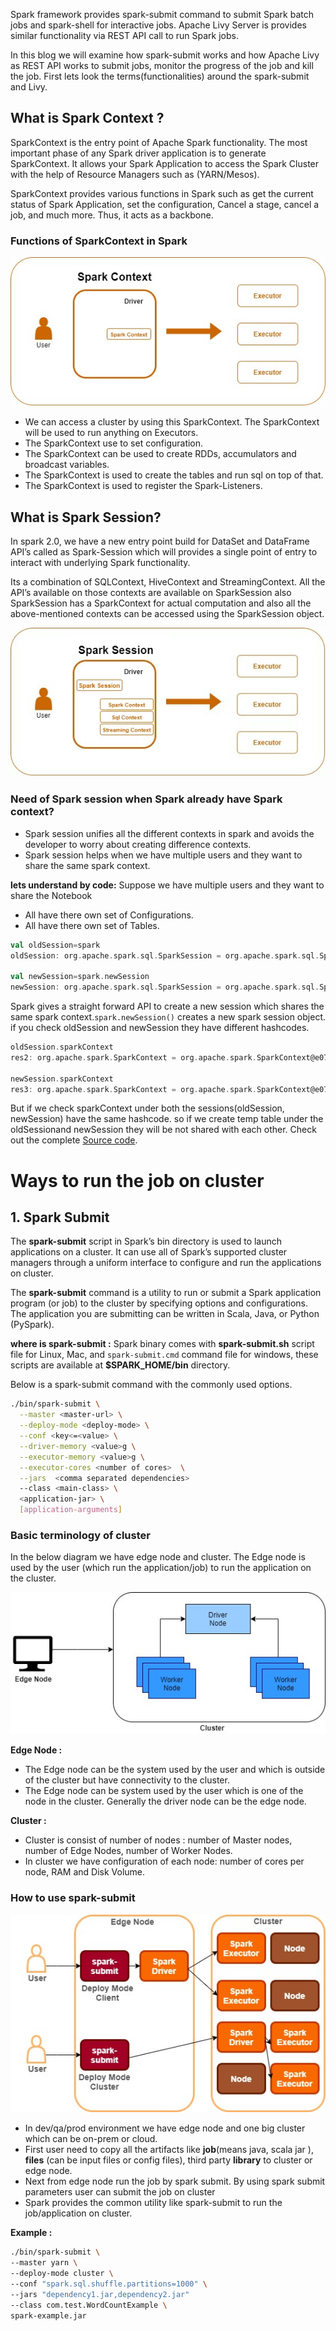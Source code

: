 Spark framework provides spark-submit command to submit Spark batch jobs and spark-shell for interactive jobs.  Apache Livy Server is provides similar functionality via REST API call to run Spark jobs.

In this blog we will examine how spark-submit works and how Apache Livy as REST API works to submit jobs, monitor the progress of the job and kill the job. First lets look the terms(functionalities) around the spark-submit and Livy.

## What is Spark Context ?
SparkContext is the entry point of Apache Spark functionality. The most important phase of any Spark driver application is to generate SparkContext. It allows your Spark Application to access the Spark Cluster with the help of Resource Managers such as (YARN/Mesos).

SparkContext provides various functions in Spark such as get the current status of Spark Application, set the configuration, Cancel a stage, cancel a job, and much more. Thus, it acts as a backbone.

### Functions of SparkContext in Spark

![Spark](https://github.com/gurditsingh/blog/blob/gh-pages/_screenshots/sep5_sparkcontext.jpg?raw=true)

 - We can access a cluster by using this SparkContext. The SparkContext will be used to run anything on Executors.
 - The SparkContext use to set configuration.
 - The SparkContext can be used to create RDDs, accumulators and broadcast variables.
 - The SparkContext is used to create the tables and run sql on top of that.
 - The SparkContext is used to register the Spark-Listeners.

## What is Spark Session?
In spark 2.0, we have a new entry point build for DataSet and DataFrame API’s called as Spark-Session which will provides a single point of entry to interact with underlying Spark functionality.

Its a combination of SQLContext, HiveContext and StreamingContext. All the API’s available on those contexts are available on SparkSession also SparkSession has a SparkContext for actual computation and also all the above-mentioned contexts can be accessed using the SparkSession object.

![Spark](https://github.com/gurditsingh/blog/blob/gh-pages/_screenshots/sep5_spark_session.jpg?raw=true)

### Need of Spark session when Spark already have Spark context?

 - Spark session unifies all the different contexts in spark and avoids the developer to worry about creating difference contexts.
 - Spark session helps when we have multiple users and they want to share the same spark context.

**lets understand by code:**
Suppose we have multiple users and they want to share the Notebook

 - All have there own set of Configurations.
 - All have there own set of Tables.

```scala
val oldSession=spark
oldSession: org.apache.spark.sql.SparkSession = org.apache.spark.sql.SparkSession@3b0994ad

val newSession=spark.newSession
newSession: org.apache.spark.sql.SparkSession = org.apache.spark.sql.SparkSession@46d15164
```

Spark gives a straight forward API to create a new session which shares the same spark context.`spark.newSession()` creates a new spark session object. if you check oldSession and newSession they have different hashcodes.

```scala
oldSession.sparkContext
res2: org.apache.spark.SparkContext = org.apache.spark.SparkContext@e073b56

newSession.sparkContext
res3: org.apache.spark.SparkContext = org.apache.spark.SparkContext@e073b56
```
But if we check sparkContext under both the sessions(oldSession, newSession) have the same hashcode. so if we create temp table under the oldSessionand newSession they will be not shared with each other. Check out the complete [Source code](https://github.com/gurditsingh/blog/blob/gh-pages/files/TestSparkSession.html "Source code").

# Ways to run the job on cluster

## 1. Spark Submit
The **spark-submit** script in Spark’s bin directory is used to launch applications on a cluster. It can use all of Spark’s supported cluster managers through a uniform interface to configure and run the applications on cluster.

The **spark-submit** command is a utility to run or submit a Spark application program (or job) to the cluster by specifying options and configurations. The application you are submitting can be written in Scala, Java, or Python (PySpark).

**where is spark-submit :**
Spark binary comes with **spark-submit.sh** script file for Linux, Mac, and `spark-submit.cmd` command file for windows, these scripts are available at **$SPARK_HOME/bin** directory.

Below is a spark-submit command with the commonly used options.
```bash
./bin/spark-submit \
  --master <master-url> \
  --deploy-mode <deploy-mode> \
  --conf <key<=<value> \
  --driver-memory <value>g \
  --executor-memory <value>g \
  --executor-cores <number of cores>  \
  --jars  <comma separated dependencies>
  --class <main-class> \
  <application-jar> \
  [application-arguments]
```

### Basic terminology of cluster
In the below diagram we have edge node and cluster. The Edge node is used by the user (which run the application/job) to run the application on the cluster.

![Spark](https://github.com/gurditsingh/blog/blob/gh-pages/_screenshots/spt_ep4_sparksubmit.jpg?raw=true)

**Edge Node :**

 - The Edge node can be the system used by the user and which is outside of the cluster but have connectivity to the cluster.
 - The Edge node can be system used by the user which is one of the node in the cluster. Generally the driver node can be the edge node.

**Cluster :** 

 - Cluster is consist of number of nodes : number of Master nodes, number of Edge Nodes,
   number of Worker Nodes.
 - In cluster we have configuration of each node: number of cores per node, RAM and
   Disk Volume.

### How to use spark-submit
![Spark](https://github.com/gurditsingh/blog/blob/gh-pages/_screenshots/spt_ep4_deploysparksubmit.jpg?raw=true)

 - In dev/qa/prod environment we have edge node and one big cluster which can be on-prem or cloud.
 - First user need to copy all the artifacts like **job**(means java, scala jar ), **files** (can be input files or config files), third party **library** to cluster or edge node.
 - Next from edge node run the job by spark submit. By using spark submit parameters user can submit the job on cluster
 - Spark provides the common utility like spark-submit to run the job/application on cluster.
  
 **Example :**
 ```bash
./bin/spark-submit \
--master yarn \
--deploy-mode cluster \
--conf "spark.sql.shuffle.partitions=1000" \
--jars "dependency1.jar,dependency2.jar"
--class com.test.WordCountExample \
spark-example.jar 
```
<!--stackedit_data:
eyJoaXN0b3J5IjpbMTQyNTEwMzE5MiwtNDc4MjUxNTQxLDEzOD
IzNzA2MDEsMTMzOTk5MTgyNSwtMTA4MDA1MDI4NSwtMjExNzM0
NDIxMCwtMjE2Nzg1NjUsMzMwNzI1NTk2LDE5MTQxNDUwOTksLT
EwODA3NDU5MzIsLTE3MDk3OTg4NzYsLTEyNTIxMTU0MDIsLTE4
NjkzNDgyNTIsLTI4MDEwMDA1NiwtMTI0MzUzMDg1NiwtMjY3OT
M1ODMxLDExMTEzNDM4NzgsMTQ0MjA1MTE3NywtNjM4MTQ2NDMs
LTc2NDE4NjY2M119
-->